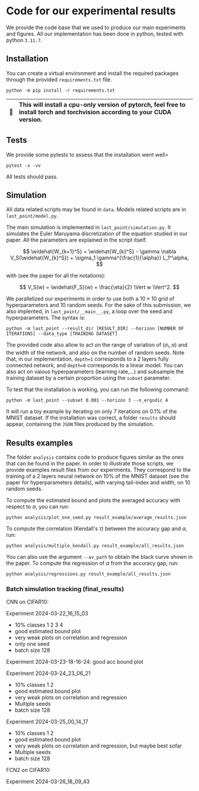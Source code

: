 # Code for our experimental results

We provide the code base that we used to produce our main experiments and figures. All our implementation has been done in python, tested with python `3.11.7`.

## Installation

You can create a virtual environment and install the required packages through the provided `requirements.txt` file.
````
python -m pip install -r requirements.txt
````

| :memo:        | This will install a cpu-only version of pytorch, feel free to install torch and torchvision according to your CUDA version.        |
|---------------|:------------------------|


## Tests

We provide some pytests to assess that the installation went well>
````
pytest -x -vv
````
All tests should pass.


## Simulation
All data related scripts may be found in `data`. Models related scripts are in `last_point/model.py`.

The main simulation is implemented in `last_point/simulation.py`. It simulates the Euler Maruyama discretization of the equation studied in our paper. All the parameters are explained in the script itself. 

$$
\widehat{W_{k+1}^S} = \widehat{W_{k}^S} - \gamma \nabla V_S(\widehat{W_{k}^S}) + \sigma_1 \gamma^{\frac{1}{\alpha}} L_1^\alpha,
$$

with (see the paper for all the notations):

$$
V_S(w) = \widehat{F_S}(w) + \frac{\eta}{2} \Vert w \Vert^2.
$$

We parallelized our experiments in order to use both a $10 \times 10$ grid of hyperparameters and $10$ random seeds. For the sake of this submission, we also implented, in `last_point/__main__.py`, a loop over the seed and hyperparameters. The syntax is:
````
python -m last_point --result_dir [RESULT_DIR] --horizon [NUMBER OF ITERATIONS] --data_type [TRAINING DATASET] 
````
The provided code also allow to act on the range of variation of $(\sigma_!, \alpha)$ and the width of the network, and also on the number of random seeds. Note that, in our implementation, `depth=1` corresponds to a 2 layers fully connected network, and `depth=0` corresponds to a linear model. You can also act on vaious hyperparameters (learning rate,...) and subsample the training dataset by a certain proportion using the `subset` parameter. 


To test that the installation is working, you can run the following command:
````
python -m last_point --subset 0.001 --horizon 3 --n_ergodic 4 
````
It will run a toy example by iterating on only $7$ iterations on $0.1\%$ of the MNIST dataset. If the installation was correct, a folder `results` should appear, containing the `JSON` files produced by the simulation.


## Results examples
The folder `analysis` contains code to produce figures similar as the ones that can be found in the paper. In order to illustrate those scripts, we provide examples result files from our experiments. They correspond to the training of a $2$ layers neural network on $10\%$ of the MNIST dataset (see the paper for hyperparameters details), with varying tail-index and width, on $10$ random seeds.

To compute the estimated bound and plots the averaged accuracy with respect to $\alpha$, you can run:
```
python analysis/plot_one_seed.py result_example/average_results.json
```
To compute the correlation (Kendall's $\tau$) between the accuracy gap and $\alpha$, run:
```
python analysis/multiple_kendall.py result_example/all_results.json
```
You can also use the argument `--av_path` to obtain the black curve shown in the paper.
To compute the regression of $\alpha$ from the accuracy gap, run:
```
python analysis/regressions.py result_example/all_results.json
```


### Batch simulation tracking (final_results)

CNN on CIFAR10:

Experiment  2024-03-22_16_15_03
 - 10% classes 1 2 3 4
 - good estimated bound plot
 - very weak plots on correlation and regression
 - only one seed
 - batch size 128

Experiment 2024-03-23-18-16-24: good acc bound plot

Experiment  2024-03-24_23_06_21
 - 10% classes 1 2
 - good estimated bound plot
 - very weak plots on correlation and regression
 - Multiple seeds
 - batch size 128

Experiment  2024-03-25_00_14_17
 - 10% classes 1 2
 - good estimated bound plot
 - very weak plots on correlation and regression, but maybe best sofar
 - Multiple seeds
 - batch size 128


FCN2 on CIFAR10:

Experiment 2024-03-26_18_09_43



